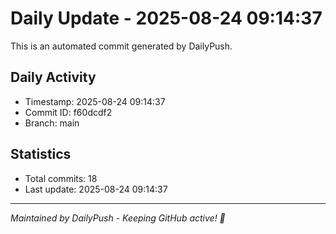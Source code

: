 # Daily Update - 2025-08-24 09:14:37

This is an automated commit generated by DailyPush.

## Daily Activity
- Timestamp: 2025-08-24 09:14:37
- Commit ID: f60dcdf2
- Branch: main

## Statistics
- Total commits: 18
- Last update: 2025-08-24 09:14:37

---
*Maintained by DailyPush - Keeping GitHub active! 🚀*
